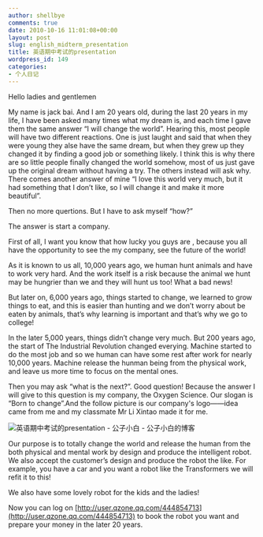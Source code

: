 ```yaml
---
author: shellbye
comments: true
date: 2010-10-16 11:01:08+00:00
layout: post
slug: english_midterm_presentation
title: 英语期中考试的presentation
wordpress_id: 149
categories:
- 个人日记
---
```


Hello ladies and gentlemen  
  
My name is jack bai. And I am 20 years old, during the last 20 years in my life, I have been asked many times what my dream is, and each time I gave them the same answer “I will change the world”. Hearing this, most people will have two different reactions. One is just laught and said that when they were young they alse have the same dream, but when they grew up they changed it by finding a good job or something likely. I think this is why there are so little people finally changed the world somehow, most of us just gave up the original dream without having a try. The others instead will ask why. There comes another answer of mine “I love this world very much, but it had something that I don’t like, so I will change it and make it more beautiful”.  
  
Then no more quertions. But I have to ask myself “how?”  
  
The answer is start a company.  
  
First of all, I want you know that how lucky you guys are , because you all have the opportunity to see the my company, see the future of the world!  
  
As it is known to us all, 10,000 years ago, we human hunt animals and have to work very hard. And the work itself is a risk because the animal we hunt may be hungrier than we and they will hunt us too! What a bad news!  
  
But later on, 6,000 years ago, things started to change, we learned to grow things to eat, and this is easier than hunting and we don’t worry about be eaten by animals, that’s why learning is important and that’s why we go to college!  
  
In the later 5,000 years, things didn’t change very much. But 200 years ago, the start of The Industrial Revolution changed everying. Machine started to do the most job and so we human can have some rest after work for nearly 10,000 years. Machine release the hunman being from the physical work, and leave us more time to focus on the mental ones.  
  
Then you may ask “what is the next?”. Good question! Because the answer I will give to this question is my company, the Oxygen Science. Our slogan is “Born to change”.And the follow picture is our company's logo——idea came from me and my classmate Mr Li Xintao made it for me.  
  
  
![英语期中考试的presentation - 公子小白 - 公子小白的博客](http://img.bimg.126.net/photo/uEhWdgtkzHELlQ3xgw6jWQ==/5735897075409979845.jpg)  
  
Our purpose is to totally change the world and release the human from the both physical and mental work by design and produce the intelligent robot. We also accept the customer’s design and produce the robot the like. For example, you have a car and you want a robot like the Transformers we will refit it to this!  
  
We also have some lovely robot for the kids and the ladies!  
  
Now you can log on [http://user.qzone.qq.com/444854713](http://user.qzone.qq.com/444854713) to book the robot you want and prepare your money in the later 20 years.  

